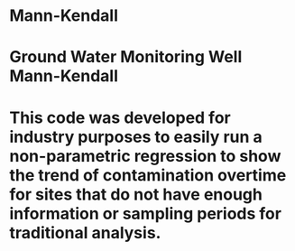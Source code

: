 # Mann-Kendall
# Ground Water Monitoring Well Mann-Kendall
# This code was developed for industry purposes to easily run a non-parametric regression to show the trend of contamination overtime for sites that do not have enough information or sampling periods for traditional analysis.
